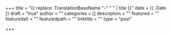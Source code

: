 +++
title = "{{ replace .TranslationBaseName "-" " " | title }}"
date = {{ .Date }}
draft = "true"
author = ""
categories = []
description = ""
featured = ""
featuredalt = ""
featuredpath = ""
linktitle = ""
type = "post"

+++
